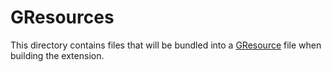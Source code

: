# GResources

This directory contains files that will be bundled into a [GResource](https://docs.gtk.org/gio/struct.Resource.html) file when building the extension.
